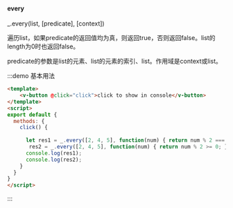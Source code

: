 #### every

_.every(list, [predicate], [context])

遍历list，如果predicate的返回值均为真，则返回true，否则返回false。list的length为0时也返回false。

predicate的参数是list的元素、list的元素的索引、list。作用域是context或list。

:::demo 基本用法
```html
<template>
    <v-button @click="click">click to show in console</v-button>
</template>
<script>
export default {
  methods: {
    click() {
      
      let res1 = _.every([2, 4, 5], function(num) { return num % 2 === 0; }),
       res2 = _.every([2, 4, 5], function(num) { return num % 2 >= 0; });
      console.log(res1);
      console.log(res2);
    }
  }
}
</script>
```
:::

